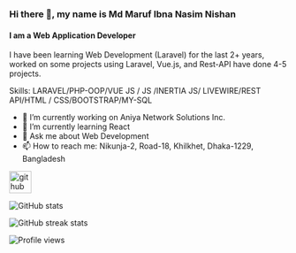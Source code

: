 ### Hi there 👋, my name is Md Maruf Ibna Nasim Nishan
#### I am a Web Application Developer
I have been learning Web Development (Laravel) for the last 2+ years, worked on some projects using Laravel, Vue.js, and Rest-API have done 4-5 projects.

Skills: LARAVEL/PHP-OOP/VUE JS / JS /INERTIA JS/ LIVEWIRE/REST API/HTML / CSS/BOOTSTRAP/MY-SQL

- 🔭 I’m currently working on Aniya Network Solutions Inc.  
- 🌱 I’m currently learning React 
- 💬 Ask me about Web Development 
- 📫 How to reach me: Nikunja-2, Road-18, Khilkhet, Dhaka-1229, Bangladesh 


[<img src='https://cdn.jsdelivr.net/npm/simple-icons@3.0.1/icons/github.svg' alt='github' height='40'>](https://github.com/marufnishan)  

![GitHub stats](https://github-readme-stats.vercel.app/api?username=marufnishan&show_icons=true&count_private=true)  

![GitHub streak stats](https://streak-stats.demolab.com/?user=marufnishan)  

![Profile views](https://gpvc.arturio.dev/marufnishan)  

